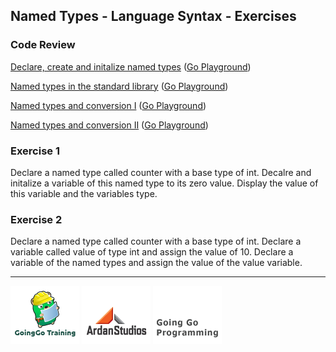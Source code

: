 ## Named Types - Language Syntax - Exercises

### Code Review

[Declare, create and initalize named types](../example1/example1.go) ([Go Playground](http://play.golang.org/p/qTozDpZ1Tz))

[Named types in the standard library](../example2/example2.go) ([Go Playground](http://play.golang.org/p/EO2WWrZ39N))

[Named types and conversion I](../example3/example3.go) ([Go Playground](http://play.golang.org/p/jDrkNt-8mv))

[Named types and conversion II](../example4/example4.go) ([Go Playground](http://play.golang.org/p/c7viyKC6fC))

### Exercise 1
Declare a named type called counter with a base type of int. Decalre and initalize a variable of this named type to its zero value. Display the value of this variable and the variables type.

### Exercise 2
Declare a named type called counter with a base type of int. Declare a variable called value of type int and assign the value of 10. Declare a variable of the named types and assign the value of the value variable.

___
[![GoingGo Training](../../../00-slides/images/ggt_logo.png)](http://www.goinggotraining.net)
[![Ardan Studios](../../../00-slides/images/ardan_logo.png)](http://www.ardanstudios.com)
[![GoingGo Blog](../../../00-slides/images/ggb_logo.png)](http://www.goinggo.net)
